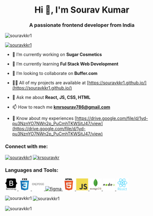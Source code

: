 <h1 align="center">Hi 👋, I'm Sourav Kumar</h1>
<h3 align="center">A passionate frontend developer from India</h3>

<p align="left"> <img src="https://komarev.com/ghpvc/?username=souravkkr1&label=Profile%20views&color=0e75b6&style=flat" alt="souravkkr1" /> </p>

<p align="left"> <a href="https://github.com/ryo-ma/github-profile-trophy"><img src="https://github-profile-trophy.vercel.app/?username=souravkkr1" alt="souravkkr1" /></a> </p>

- 🔭 I’m currently working on **Sugar Cosmetics**

- 🌱 I’m currently learning **Ful Stack Web Development**

- 👯 I’m looking to collaborate on **Buffer.com**

- 👨‍💻 All of my projects are available at [https://souravkkr1.github.io/](https://souravkkr1.github.io/)

- 💬 Ask me about **React, JS, CSS, HTML**

- 📫 How to reach me **kmrsourav786@gmail.com**

- 📄 Know about my experiences [https://drive.google.com/file/d/1yd-pu3NznYO7NWn2p_PuCmhTKWSitJ47/view](https://drive.google.com/file/d/1yd-pu3NznYO7NWn2p_PuCmhTKWSitJ47/view)

<h3 align="left">Connect with me:</h3>
<p align="left">
<a href="https://linkedin.com/in/souravkkr1" target="blank"><img align="center" src="https://raw.githubusercontent.com/rahuldkjain/github-profile-readme-generator/master/src/images/icons/Social/linked-in-alt.svg" alt="souravkkr1" height="30" width="40" /></a>
<a href="https://instagram.com/krsouravkr" target="blank"><img align="center" src="https://raw.githubusercontent.com/rahuldkjain/github-profile-readme-generator/master/src/images/icons/Social/instagram.svg" alt="krsouravkr" height="30" width="40" /></a>
</p>

<h3 align="left">Languages and Tools:</h3>
<p align="left"> <a href="https://getbootstrap.com" target="_blank" rel="noreferrer"> <img src="https://raw.githubusercontent.com/devicons/devicon/master/icons/bootstrap/bootstrap-plain-wordmark.svg" alt="bootstrap" width="40" height="40"/> </a> <a href="https://www.w3schools.com/css/" target="_blank" rel="noreferrer"> <img src="https://raw.githubusercontent.com/devicons/devicon/master/icons/css3/css3-original-wordmark.svg" alt="css3" width="40" height="40"/> </a> <a href="https://expressjs.com" target="_blank" rel="noreferrer"> <img src="https://raw.githubusercontent.com/devicons/devicon/master/icons/express/express-original-wordmark.svg" alt="express" width="40" height="40"/> </a> <a href="https://www.figma.com/" target="_blank" rel="noreferrer"> <img src="https://www.vectorlogo.zone/logos/figma/figma-icon.svg" alt="figma" width="40" height="40"/> </a> <a href="https://www.w3.org/html/" target="_blank" rel="noreferrer"> <img src="https://raw.githubusercontent.com/devicons/devicon/master/icons/html5/html5-original-wordmark.svg" alt="html5" width="40" height="40"/> </a> <a href="https://developer.mozilla.org/en-US/docs/Web/JavaScript" target="_blank" rel="noreferrer"> <img src="https://raw.githubusercontent.com/devicons/devicon/master/icons/javascript/javascript-original.svg" alt="javascript" width="40" height="40"/> </a> <a href="https://www.mongodb.com/" target="_blank" rel="noreferrer"> <img src="https://raw.githubusercontent.com/devicons/devicon/master/icons/mongodb/mongodb-original-wordmark.svg" alt="mongodb" width="40" height="40"/> </a> <a href="https://nodejs.org" target="_blank" rel="noreferrer"> <img src="https://raw.githubusercontent.com/devicons/devicon/master/icons/nodejs/nodejs-original-wordmark.svg" alt="nodejs" width="40" height="40"/> </a> <a href="https://reactjs.org/" target="_blank" rel="noreferrer"> <img src="https://raw.githubusercontent.com/devicons/devicon/master/icons/react/react-original-wordmark.svg" alt="react" width="40" height="40"/> </a> </p>

<p><img align="left" src="https://github-readme-stats.vercel.app/api/top-langs?username=souravkkr1&show_icons=true&locale=en&layout=compact" alt="souravkkr1" /></p>

<p>&nbsp;<img align="center" src="https://github-readme-stats.vercel.app/api?username=souravkkr1&show_icons=true&locale=en" alt="souravkkr1" /></p>

<p><img align="center" src="https://github-readme-streak-stats.herokuapp.com/?user=souravkkr1&" alt="souravkkr1" /></p>
